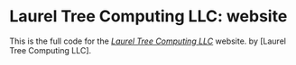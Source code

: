 # Laurel Tree Computing LLC: website

This is the full code for the [*Laurel Tree Computing LLC*](http://www.laureltreecomputing.com) website.
by [Laurel Tree Computing LLC].
